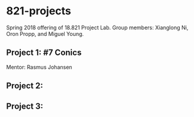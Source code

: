 # 821-projects

Spring 2018 offering of 18.821 Project Lab. Group members: Xianglong Ni, Oron Propp, and Miguel Young.

## Project 1: #7 Conics
Mentor: Rasmus Johansen

## Project 2:

## Project 3:
